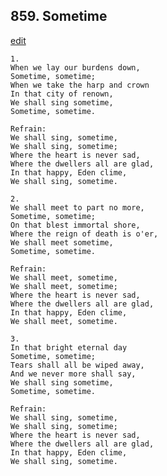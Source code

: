 
## 859.  Sometime
[edit](https://docs.google.com/document/d/1vZq2u76kqJKVKVVRH9NYkVUgH%2D0IJ61p/edit?mode=html)



    1.
    When we lay our burdens down,
    Sometime, sometime;
    When we take the harp and crown
    In that city of renown,
    We shall sing sometime,
    Sometime, sometime.

    Refrain:
    We shall sing, sometime,
    We shall sing, sometime;
    Where the heart is never sad,
    Where the dwellers all are glad,
    In that happy, Eden clime,
    We shall sing, sometime.

    2.
    We shall meet to part no more,
    Sometime, sometime;
    On that blest immortal shore,
    Where the reign of death is o'er,
    We shall meet sometime,
    Sometime, sometime.

    Refrain:
    We shall meet, sometime,
    We shall meet, sometime;
    Where the heart is never sad,
    Where the dwellers all are glad,
    In that happy, Eden clime,
    We shall meet, sometime.

    3.
    In that bright eternal day
    Sometime, sometime;
    Tears shall all be wiped away,
    And we never more shall say,
    We shall sing sometime,
    Sometime, sometime.

    Refrain:
    We shall sing, sometime,
    We shall sing, sometime;
    Where the heart is never sad,
    Where the dwellers all are glad,
    In that happy, Eden clime,
    We shall sing, sometime.
